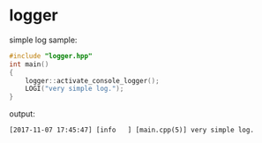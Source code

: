 # logger

simple log sample:

```cpp
#include "logger.hpp"
int main()
{
    logger::activate_console_logger();
    LOGI("very simple log.");
}
```

output:

```
[2017-11-07 17:45:47] [info   ] [main.cpp(5)] very simple log.
```
